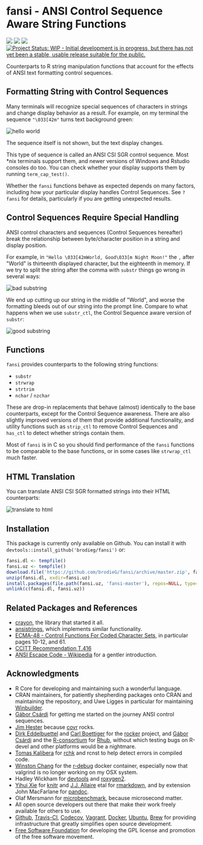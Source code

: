 <!-- README.md is generated from README.Rmd. Please edit that file -->


# fansi - ANSI Control Sequence Aware String Functions

[![](https://travis-ci.org/brodieG/fansi.svg?branch=master)](https://travis-ci.org/brodieG/fansi)
[![](https://codecov.io/github/brodieG/fansi/coverage.svg?branch=master)](https://codecov.io/github/brodieG/fansi?branch=master)
[![](http://www.r-pkg.org/badges/version/fansi)](https://cran.r-project.org/package=fansi)
[![Project Status: WIP - Initial development is in progress, but there has not yet been a stable, usable release suitable for the public.](http://www.repostatus.org/badges/latest/wip.svg)](http://www.repostatus.org/#wip)

Counterparts to R string manipulation functions that account for the effects of
ANSI text formatting control sequences.

## Formatting String with Control Sequences

Many terminals will recognize special sequences of characters in strings and
change display behavior as a result.  For example, on my terminal the sequence
`"\033[42m"` turns text background green:

![hello
world](https://raw.githubusercontent.com/brodieG/fansi/rc/extra/images/hello.png)

The sequence itself is not shown, but the text display changes.

This type of sequence is called an ANSI CSI SGR control sequence.  Most &#42;nix
terminals support them, and newer versions of Windows and Rstudio consoles do
too.  You can check whether your display supports them by running
`term_cap_test()`.

Whether the `fansi` functions behave as expected depends on many factors,
including how your particular display handles Control Sequences.  See `?fansi`
for details, particularly if you are getting unexpected results.

## Control Sequences Require Special Handling

ANSI control characters and sequences (Control Sequences hereafter) break the
relationship between byte/character position in a string and display position.

For example, in `"Hello \033[42mWorld, Good\033[m Night Moon!"` the `,`
after "World" is thirteenth displayed character, but the eighteenth in
memory.  If we try to split the string after the comma with `substr` things go
wrong in several ways:


![bad substring](https://raw.githubusercontent.com/brodieG/fansi/rc/extra/images/substr.png)

We end up cutting up our string in the middle of "World", and worse the
formatting bleeds out of our string into the prompt line.  Compare to what
happens when we use `substr_ctl`, the Control Sequence aware version of
`substr`:

![good substring](https://raw.githubusercontent.com/brodieG/fansi/rc/extra/images/substr_ctl.png)

## Functions

`fansi` provides counterparts to the following string functions:

* `substr`
* `strwrap`
* `strtrim`
* `nchar` / `nzchar`

These are drop-in replacements that behave (almost) identically to the base
counterparts, except for the Control Sequence awareness.  There are also
slightly improved versions of them that provide additional functionality, and
utility functions such as `strip_ctl` to remove Control Sequences and `has_ctl`
to detect whether strings contain them.

Most of `fansi` is in C so you should find performance of the `fansi` functions
to be comparable to the base functions, or in some cases like `strwrap_ctl` much
faster.

## HTML Translation

You can translate ANSI CSI SGR formatted strings into their HTML counterparts:

![translate to html](https://raw.githubusercontent.com/brodieG/fansi/rc/extra/images/sgr_to_html.png)

## Installation

This package is currently only available on Github.  You can install it with `devtools::install_github('brodieg/fansi')` or:


```r
fansi.dl <- tempfile()
fansi.uz <- tempfile()
download.file('https://github.com/brodieG/fansi/archive/master.zip', fansi.dl)
unzip(fansi.dl, exdir=fansi.uz)
install.packages(file.path(fansi.uz, 'fansi-master'), repos=NULL, type='source')
unlink(c(fansi.dl, fansi.uz))
```

## Related Packages and References

* [crayon](https://github.com/r-lib/crayon), the library that started it all.
* [ansistrings](https://github.com/r-lib/ansistrings/), which implements similar
  functionality.
* [ECMA-48 - Control Functions For Coded Character
  Sets](http://www.ecma-international.org/publications/standards/Ecma-048.htm),
  in particular pages 10-12, and 61.
* [CCITT Recommendation T.416](https://www.itu.int/rec/dologin_pub.asp?lang=e&id=T-REC-T.416-199303-I!!PDF-E&type=items)
* [ANSI Escape Code - Wikipedia](https://en.wikipedia.org/wiki/ANSI_escape_code)
  for a gentler introduction.

## Acknowledgments

* R Core for developing and maintaining such a wonderful language.
* CRAN maintainers, for patiently shepherding packages onto CRAN and maintaining
  the repository, and Uwe Ligges in particular for maintaining
  [Winbuilder](http://win-builder.r-project.org/).
* [Gábor Csárdi](https://github.com/gaborcsardi) for getting me started on the
  journey ANSI control sequences.
* [Jim Hester](https://github.com/jimhester) because
  [covr](https://cran.r-project.org/package=covr) rocks.
* [Dirk Eddelbuettel](https://github.com/eddelbuettel) and [Carl
  Boettiger](https://github.com/cboettig) for the
  [rocker](https://github.com/rocker-org/rocker) project, and [Gábor
  Csárdi](https://github.com/gaborcsardi) and the
  [R-consortium](https://www.r-consortium.org/) for
  [Rhub](https://github.com/r-hub), without which testing bugs on R-devel and
  other platforms would be a nightmare.
* [Tomas Kalibera](https://github.com/kalibera) for
  [rchk](https://github.com/kalibera/rchk) and rcnst to help detect errors in
  compiled code.
* [Winston Chang](https://github.com/wch) for the
  [r-debug](https://hub.docker.com/r/wch1/r-debug/) docker container,
  especially now that valgrind is no longer working on my OSX system.
* Hadley Wickham for [devtools](https://cran.r-project.org/package=devtools) and
  [roxygen2](https://cran.r-project.org/package=roxygen2).
* [Yihui Xie](https://github.com/yihui) for
  [knitr](https://cran.r-project.org/package=knitr) and  [J.J.
  Allaire](https://github.com/jjallaire) etal for
  [rmarkdown](https://cran.r-project.org/package=rmarkdown), and by extension
  John MacFarlane for [pandoc](http://pandoc.org/).
* Olaf Mersmann for
  [microbenchmark](https://cran.r-project.org/package=microbenchmark), because
  microsecond matter.
* All open source developers out there that make their work freely available
  for others to use.
* [Github](https://github.com/), [Travis-CI](https://travis-ci.org/),
  [Codecov](https://codecov.io/), [Vagrant](https://www.vagrantup.com/),
  [Docker](https://www.docker.com/), [Ubuntu](https://www.ubuntu.com/),
  [Brew](https://brew.sh/) for providing infrastructure that greatly simplifies
  open source development.
* [Free Software Foundation](http://fsf.org/) for developing the GPL license and
  promotion of the free software movement.



